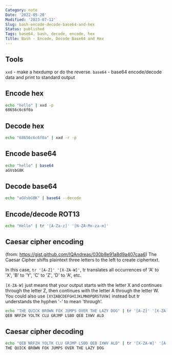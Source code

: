 ```yaml
---
Category: note
Date: '2022-05-20'
Modified: '2023-07-12'
Slug: bash-encode-decode-base64-and-hex
Status: published
Tags: base64, bash, decode, encode, hex
Title: Bash - Encode, Decode Base64 and Hex
---
```


## Tools
`xxd` - make a hexdump or do the reverse.
`base64` - base64 encode/decode data and print to standard output

## Encode hex
```sh
echo "hello" | xxd -p
68656c6c6f0a
```

## Decode hex
```sh
echo "68656c6c6f0a" | xxd -r -p
```

## Encode base64
```sh
echo "hello" | base64
aGVsbG8K
```

## Decode base64
```sh
echo "aGVsbG8K" | base64 --decode
```

## Encode/decode ROT13
```sh
echo "Hello" | tr '[A-Za-z]' '[N-ZA-Mn-za-m]'
```

## Caesar cipher encoding
(from: https://gist.github.com/IQAndreas/030b8e91a8d9a407caa6)
The Caesar Cipher shifts plaintext three letters to the left to create ciphertext.

In this case, `tr '[A-Z]' '[X-ZA-W]'`, tr translates all occurrences of 'A' to 'X', 'B' to 'Y', 'C' to 'Z', 'D' to 'A', etc.

`[X-ZA-W]` just means that your output starts with the letter X and continues through the letter Z, then continues with the letter A through the letter W. You could also use `[XYZABCDEFGHIJKLMNOPQRSTUVW]` instead but tr understands the hyphen '-' to mean 'through'.

```sh
echo "THE QUICK BROWN FOX JUMPS OVER THE LAZY DOG" | tr '[A-Z]' '[X-ZA-W]'
QEB NRFZH YOLTK CLU GRJMP LSBO QEB IXWV ALD
```
## Caesar cipher decoding
```sh
echo "QEB NRFZH YOLTK CLU GRJMP LSBO QEB IXWV ALD" | tr '[X-ZA-W]' '[A-Z]'
THE QUICK BROWN FOX JUMPS OVER THE LAZY DOG
```